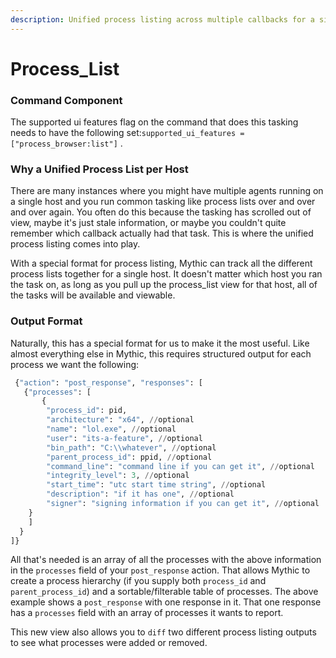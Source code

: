 ```yaml
---
description: Unified process listing across multiple callbacks for a single host
---
```


# Process\_List

### Command Component

The supported ui features flag on the command that does this tasking needs to have the following set:`supported_ui_features = ["process_browser:list"]` .

### Why a Unified Process List per Host

There are many instances where you might have multiple agents running on a single host and you run common tasking like process lists over and over and over again. You often do this because the tasking has scrolled out of view, maybe it's just stale information, or maybe you couldn't quite remember which callback actually had that task. This is where the unified process listing comes into play.

With a special format for process listing, Mythic can track all the different process lists together for a single host. It doesn't matter which host you ran the task on, as long as you pull up the process\_list view for that host, all of the tasks will be available and viewable.

### Output Format

Naturally, this has a special format for us to make it the most useful. Like almost everything else in Mythic, this requires structured output for each process we want the following:&#x20;

```python
 {"action": "post_response", "responses": [
   {"processes": [
       {
        "process_id": pid, 
        "architecture": "x64", //optional
        "name": "lol.exe", //optional
        "user": "its-a-feature", //optional
        "bin_path": "C:\\whatever", //optional
        "parent_process_id": ppid, //optional
        "command_line": "command line if you can get it", //optional
        "integrity_level": 3, //optional
        "start_time": "utc start time string", //optional
        "description": "if it has one", //optional
        "signer": "signing information if you can get it", //optional
    } 
    ]
  }
]}
```

All that's needed is an array of all the processes with the above information in the `processes` field of your `post_response` action. That allows Mythic to create a process hierarchy (if you supply both `process_id` and `parent_process_id`) and a sortable/filterable table of processes. The above example shows a `post_response` with one response in it. That one response has a `processes` field with an array of processes it wants to report.&#x20;

This new view also allows you to `diff` two different process listing outputs to see what processes were added or removed.

